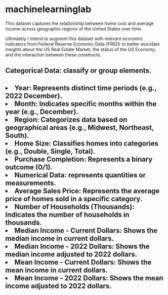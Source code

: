 # machinelearninglab
This dataset captures the relationship between home cost and average income across geographic regions of the United States over time.

Ultimately I intend to augment this dataset with relevant
economic indicators from Federal Reserve Economic Data (FRED) to better elucidate insights
about the US Real Estate Market, the status of the US Economy, and the interaction between
these constructs.</h1>
    
<h2>Categorical Data: classify or group elements.<h2>
<li> Year: Represents distinct time periods (e.g., 2022 December).</li>
<li> Month: Indicates specific months within the year (e.g., December).</li>
<li> Region: Categorizes data based on geographical areas (e.g., Midwest, Northeast, South).</li>
<li> Home Size: Classifies homes into categories (e.g., Double, Single, Total).</li>
<li> Purchase Completion: Represents a binary outcome (0/1).</li>
<li> Numerical Data: represents quantities or measurements.</li>

<li> Average Sales Price: Represents the average price of homes sold in a specific category.</li>
<li> Number of Households (Thousands): Indicates the number of households in thousands.</li>
<li> Median Income - Current Dollars: Shows the median income in current dollars.</li>
<li> Median Income - 2022 Dollars: Shows the median income adjusted to 2022 dollars.</li>
<li> Mean Income - Current Dollars: Shows the mean income in current dollars.</li>
<li> Mean Income - 2022 Dollars: Shows the mean income adjusted to 2022 dollars.</li>

